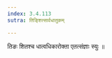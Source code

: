 ```yaml
---
index: 3.4.113
sutra: तिङ्शित्सार्वधातुकम्

---
```

 तिङः शितश्च धात्वधिकारोक्ता एतत्संज्ञाः स्युः ॥